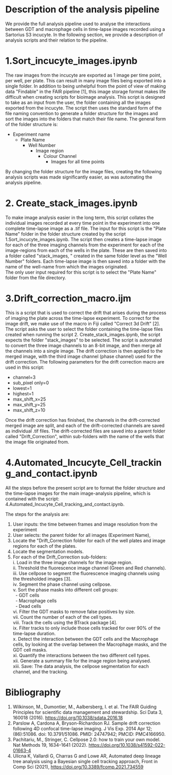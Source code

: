 # Description of the analysis pipeline

We provide the full analysis pipeline used to analyse the interactions between GDT and macrophage cells in time-lapse images recorded using a Sartorius S3 incucyte. In the following section, we provide a description of analysis scripts and their relation to the pipeline.  

# 1.Sort_incucyte_images.ipynb 
The raw images from the incucyte are exported as 1 image per time point, per well, per plate. This can result in many image files being exported into a single folder. In addition to being unhelpful from the point of view of making data "Findable" in the FAIR pipeline [1], this image storage format makes life difficult when creating scripts for bioimage analysis. This script is designed to take as an input from the user, the folder containing all the images exported from the incucyte. The script then uses the standard form of the file naming convention to generate a folder structure for the images and sort the images into the folders that match their file name. The general form of the folder structure is: 
- Experiment name
  - Plate Name
      - Well Number
          - Image region
              - Colour Channel
                  - Images for all time points

By changing the folder structure for the image files, creating the following analysis scripts was made significantly easier, as was automating the analysis pipeline. 


# 2. Create_stack_images.ipynb 
To make image analysis easier in the long term, this script collates the individual images recorded at every time point in the experiment into one complete time-lapse image as a .tif file. The input for this script is the "Plate Name" folder in the folder structure created by the script 1.Sort_incucyte_images.ipynb. The script then creates a time-lapse image for each of the three imaging channels from the experiment for each of the image-regions from each of the wells in the plate. These are then saved into a folder called "stack_images, " created in the same folder level as the "Well Number" folders. Each time-lapse image is then saved into a folder with the name of the well-name from which the images originated.  
The only user input required for this script is to select the "Plate Name" folder from the file directory. 

# 3.Drift_correction_macro.ijm
This is a script that is used to correct the drift that arises during the process of imaging the plate across the time-lapse experiment. To correct for the image drift, we make use of the macro in Fiji called "Correct 3d Drift" [2]. The script asks the user to select the folder containing the time-lapse files created when running the script 2. Create_stack_images.ipynb, the script expects the folder "stack_images" to be selected. The script is automated to convert the three image channels to an 8-bit image, and then merge all the channels into a single image. The drift correction is then applied to the merged image, with the third image channel (phase channel) used for the drift correction. The following parameters for the drift correction macro are used in this script: 
  - channel=3
  - sub_pixel only=0
  - lowest=1
  - highest=1
  - max_shift_x=25
  - max_shift_y=25
  - max_shift_z=10

Once the drift correction has finished, the channels in the drift-corrected merged image are split, and each of the drift-corrected channels are saved as individual .tif files. The drift-corrected files are saved into a parent folder called "Drift_Correction", within sub-folders with the name of the wells that the image file originated from. 

# 4.Automated_Incucyte_Cell_tracking_and_contact.ipynb
All the steps before the present script are to format the folder structure and the time-lapse images for the main image-analysis pipeline, which is contained with the script: 4.Automated_Incucyte_Cell_tracking_and_contact.ipynb. 

The steps for the analysis are: 
1. User inputs: the time between frames and image resolution from the experiment
2. User selects: the parent folder for all images (Experiment Name),
3. Locate the "Drift_Correction folder for each of the well plates and image regions for each of the plates. 
4. Locate the segmentation models.
5. For each of the Drift_Correction sub-folders:  
    i. Load in the three image channels for the image region.  
   ii. Threshold the fluorescence image channel (Green and Red channels).  
  iii. Use cellpose to segment the fluorescence imaging channels using the thresholded images [3].  
   iv. Segment the phase channel using cellpose.  
    v. Sort the phase masks into different cell groups:  
       &nbsp;    - GDT cells   
       &nbsp;    - Macrophage cells  
       &nbsp;    - Dead cells  
   vi. Filter the GDT masks to remove false positives by size.  
  vii. Count the number of each of the cell types.  
 viii. Track the cells using the BTrack package [4].  
   ix. Filter tracks to only include those cells tracked for over 90% of the time-lapse duration.  
    x. Detect the interaction between the GDT cells and the Macrophage cells, by looking at the overlap between the Macrophage masks, and the GDT cell masks.  
   xi. Quantify the interactions between the two different cell types.  
  xii. Generate a summary file for the image region being analysed.  
 xiii. Save: The data analysis, the cellpose segmentation for each channel, and the tracking.   

# Bibliography
1. Wilkinson, M., Dumontier, M., Aalbersberg, I. et al. The FAIR Guiding Principles for scientific data management and stewardship. Sci Data 3, 160018 (2016). https://doi.org/10.1038/sdata.2016.18
2. Parslow A, Cardona A, Bryson-Richardson RJ. Sample drift correction following 4D confocal time-lapse imaging. J Vis Exp. 2014 Apr 12;(86):51086. doi: 10.3791/51086. PMID: 24747942; PMCID: PMC4166950.
3. Pachitariu, M., Stringer, C. Cellpose 2.0: how to train your own model. Nat Methods 19, 1634–1641 (2022). https://doi.org/10.1038/s41592-022-01663-4
4. Ulicna K, Vallardi G, Charras G and Lowe AR, Automated deep lineage tree analysis using a Bayesian single cell tracking approach, Front in Comp Sci (2021), https://doi.org/10.3389/fcomp.2021.734559






















